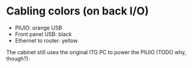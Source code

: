 # Cabling colors (on back I/O)
* PIUIO: orange USB
* Front panel USB: black
* Ethernet to router: yellow

The cabinet still uses the original ITG PC to power the PIUIO (TODO why, though?).
